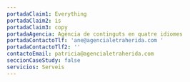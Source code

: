 ```yaml
---
portadaClaim1: Everything
portadaClaim2: is
portadaClaim3: copy
portadaAgencia: Agència de continguts en quatre idiomes
portadaContactoTlf: 'ane@agencialetraherida.com '
portadaContactoTlf2: ''
contactoEmail: patricia@agencialetraherida.com
seccionCaseStudy: false
servicios: Serveis
---
```

